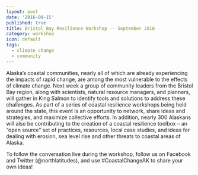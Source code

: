 ```yaml
---
layout: post
date: '2016-09-15'
published: true
title: Bristol Bay Resilience Workshop -- September 2016
category: workshop
icon: default
tags:
  - climate change
  - community
---
```

Alaska’s coastal communities, nearly all of which are already experiencing the impacts of rapid change, are among the most vulnerable to the effects of climate change. Next week a group of community leaders from the Bristol Bay region, along with scientists, natural resource managers, and planners, will gather in King Salmon to identify tools and solutions to address these challenges. As part of a series of coastal resilience workshops being held around the state, this event is an opportunity to network, share ideas and strategies, and maximize collective efforts. In addition, nearly 300 Alaskans will also be contributing to the creation of a coastal resilience toolbox – an “open source” set of practices, resources, local case studies, and ideas for dealing with erosion, sea level rise and other threats to coastal areas of Alaska.

To follow the conversation live during the workshop, follow us on Facebook and Twitter (@northlatitudes), and use #CoastalChangeAK to share your own ideas!
